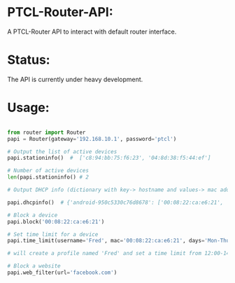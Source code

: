 # PTCL-Router-API:

A PTCL-Router API to interact with default router interface.

# Status:

The API is currently under heavy development.

# Usage:

```python

from router import Router
papi = Router(gateway='192.168.10.1', password='ptcl')

# Output the list of active devices
papi.stationinfo()  #  ['c8:94:bb:75:f6:23', '04:8d:38:f5:44:ef']

# Number of active devices
len(papi.stationinfo() # 2

# Output DHCP info (dictionary with key-> hostname and values-> mac address, local IP, expire time)

papi.dhcpinfo()  # {'android-950c5330c76d8678': ['00:08:22:ca:e6:21', '192.168.1.9', '23 hours, 25 minutes, 39 seconds'] }

# Block a device
papi.block('00:08:22:ca:e6:21')

# Set time limit for a device
papi.time_limit(username='Fred', mac='00:08:22:ca:e6:21', days='Mon-Thu', start='12', end='14:26')

# will create a profile named 'Fred' and set a time limit from 12:00-14:26, Monday to Thursday.

# Block a website
papi.web_filter(url='facebook.com')

```

